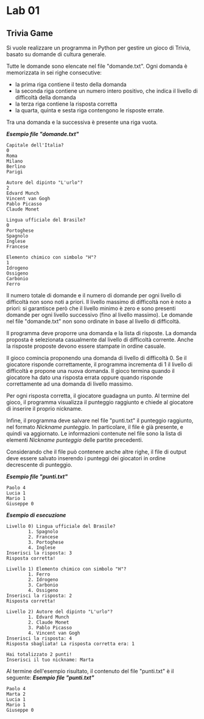# Lab 01

## Trivia Game

Si vuole realizzare un programma in Python per gestire un gioco di Trivia, basato su domande di cultura generale.

Tutte le domande sono elencate nel file "domande.txt". Ogni domanda è memorizzata in sei righe consecutive:
- la prima riga contiene il testo della domanda
- la seconda riga contiene un numero intero positivo, che indica il livello di difficoltà della domanda
- la terza riga contiene la risposta corretta
- la quarta, quinta e sesta riga contengono le risposte errate.

Tra una domanda e la successiva è presente una riga vuota.

***Esempio file "domande.txt"***
```
Capitale dell'Italia?
0
Roma
Milano
Berlino
Parigi

Autore del dipinto "L'urlo"?
2
Edvard Munch
Vincent van Gogh
Pablo Picasso
Claude Monet

Lingua ufficiale del Brasile?
0
Portoghese
Spagnolo
Inglese
Francese
		
Elemento chimico con simbolo "H"?
1
Idrogeno
Ossigeno
Carbonio
Ferro
```

Il numero totale di domande e il numero di domande per ogni livello di difficoltà non sono noti a priori. Il livello massimo di difficoltà non è noto a priori: si garantisce però che il livello minimo è zero e sono presenti domande per ogni livello successivo (fino al livello massimo). Le domande nel file "domande.txt" non sono ordinate in base al livello di difficoltà.

Il programma deve proporre una domanda e la lista di risposte. La domanda proposta è selezionata casualmente dal livello di difficoltà corrente. Anche la risposte proposte devono essere stampate in ordine casuale.

Il gioco comincia proponendo una domanda di livello di difficoltà 0. Se il giocatore risponde correttamente, il programma incrementa di 1 il livello di difficoltà e propone una nuova domanda. Il gioco termina quando il giocatore ha dato una risposta errata oppure quando risponde correttamente ad una domanda di livello massimo.

Per ogni risposta corretta, il giocatore guadagna un punto. Al termine del gioco, il programma visualizza il punteggio raggiunto e chiede al giocatore di inserire il proprio nickname. 

Infine, il programma deve salvare nel file "punti.txt" il punteggio raggiunto, nel formato *Nickname punteggio*. In particolare, il file è già presente, e quindi va aggiornato. Le informazioni contenute nel file sono la lista di elementi *Nickname punteggio* delle partite precedenti.  

Considerando che il file può contenere anche altre righe, il file di output deve essere salvato inserendo i punteggi dei giocatori in ordine decrescente di punteggio.

***Esempio file "punti.txt"***
```
Paolo 4
Lucia 1
Mario 1
Giuseppe 0
```

***Esempio di esecuzione***

```
Livello 0) Lingua ufficiale del Brasile?
        1. Spagnolo  
        2. Francese  
        3. Portoghese
        4. Inglese
Inserisci la risposta: 3
Risposta corretta!

Livello 1) Elemento chimico con simbolo "H"?
        1. Ferro
        2. Idrogeno
        3. Carbonio
        4. Ossigeno
Inserisci la risposta: 2
Risposta corretta!

Livello 2) Autore del dipinto "L'urlo"?
        1. Edvard Munch
        2. Claude Monet
        3. Pablo Picasso
        4. Vincent van Gogh
Inserisci la risposta: 4
Risposta sbagliata! La risposta corretta era: 1

Hai totalizzato 2 punti!
Inserisci il tuo nickname: Marta

```

Al termine dell'esempio risultato, il contenuto del file "punti.txt" è il seguente:
***Esempio file "punti.txt"***
```
Paolo 4
Marta 2
Lucia 1
Mario 1
Giuseppe 0
```